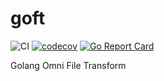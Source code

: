 # goft
![CI](https://github.com/jf-tech/goft/workflows/CI/badge.svg) [![codecov](https://codecov.io/gh/jf-tech/goft/branch/master/graph/badge.svg)](https://codecov.io/gh/jf-tech/goft) [![Go Report Card](https://goreportcard.com/badge/github.com/jf-tech/goft)](https://goreportcard.com/report/github.com/jf-tech/goft)

Golang Omni File Transform
